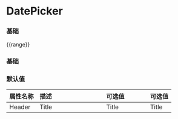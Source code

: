 # DatePicker

<!-- start -->

### 基础

<div class="code">
  <p>{{range}}</p>
  <m-switch :checked.sync="range"></m-switch>
  <p></p>
  <m-row :gutter="12">
    <m-col :span="24">
      <m-date-picker :range="range" placeholder="请选择日期" type="date"></m-date-picker>
    </m-col>
    <m-col :span="24">
      <m-date-picker :range="range" placeholder="请选择日期时间" type="datetime"></m-date-picker>
    </m-col>
    <m-col :span="24">
      <m-date-picker :range="range" placeholder="请选择年份" type="year"></m-date-picker>
    </m-col>
    <m-col :span="24">
      <m-date-picker :range="range" placeholder="请选择月份" type="month"></m-date-picker>
    </m-col>
    <m-col :span="24">
      <m-date-picker :range="range" placeholder="请选择星期" type="week"></m-date-picker>
    </m-col>
    <m-col :span="24">
      <m-date-picker :range="range" placeholder="请选择时间" type="time"></m-date-picker>
    </m-col>
    <m-col :span="24">
      <m-date-picker :range="range" placeholder="请选择季度" type="quart"></m-date-picker>
    </m-col>
  </m-row>
</div>

<!-- end -->

<!-- start -->

### 基础

<div class="code">
  <m-row :gutter="12">
    <m-col :span="24">
      <m-date-picker :range="range" v-model="date1" placeholder="请选择日期" type="date"></m-date-picker>
    </m-col>
    <m-col :span="24">
      <m-date-picker :range="range" v-model="date2" placeholder="请选择日期时间" type="datetime"></m-date-picker>
    </m-col>
    <m-col :span="24">
      <m-date-picker :range="range" v-model="date3" placeholder="请选择年份" type="year"></m-date-picker>
    </m-col>
    <m-col :span="24">
      <m-date-picker :range="range" v-model="date4" placeholder="请选择月份" type="month"></m-date-picker>
    </m-col>
    <m-col :span="24">
      <m-date-picker :range="range" v-model="date5" placeholder="请选择星期" type="week"></m-date-picker>
    </m-col>
    <m-col :span="24">
      <m-date-picker :range="range" v-model="date6" placeholder="请选择时间" type="time"></m-date-picker>
    </m-col>
    <m-col :span="24">
      <m-date-picker :range="range" v-model="date7" placeholder="请选择季度" type="quart"></m-date-picker>
    </m-col>
  </m-row>
</div>

<!-- end -->


<!-- start -->

### 默认值

|属性名称|描述<div style="width:160px;"></div>|可选值<div style="width:100px;"></div>|可选值<div style="width:40px;"></div>|
|:----|:---------|:-----|:----|
|Header|Title|Title|Title|

<!-- end -->

<script>
  var previews = document.querySelectorAll('.code')
  for (var i = 0; i < previews.length; i++) {
    new Vue({
      el: previews[i],
      data: function () {
        return {
          date1: '2021/6/5',
          date2: '2021/7/5 12:00:00',
          date3: '2020',
          date4: '2020/4',
          date5: '2020/23',
          date6: '08:59:00',
          date7: '2020/1',
          range: false
        }
      }
    })
  }
</script>